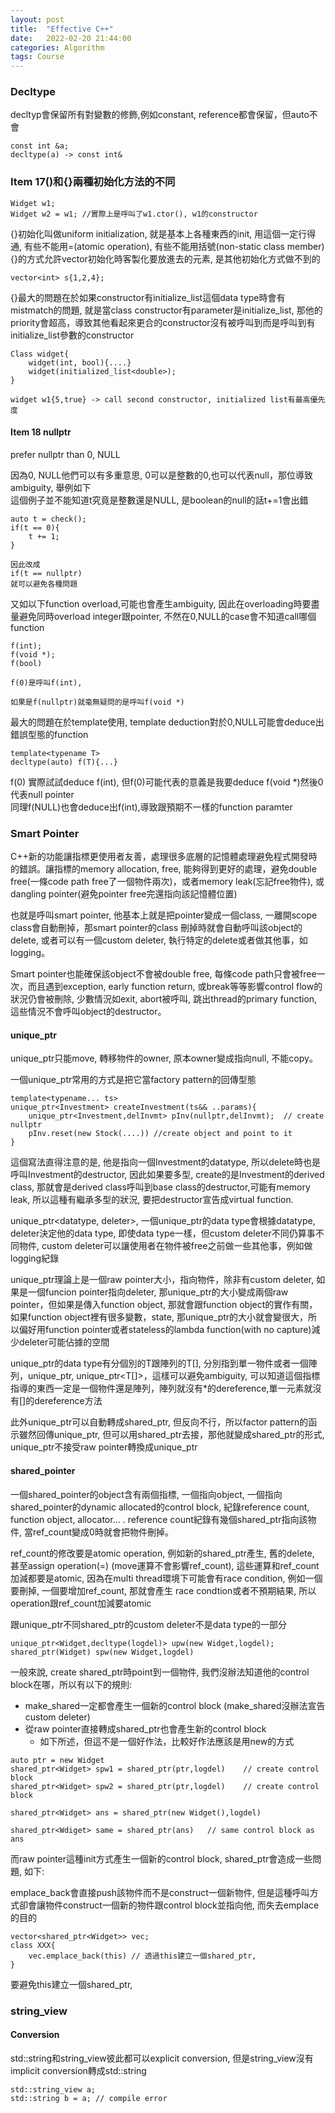 ```yaml
---
layout: post
title:  "Effective C++"
date:   2022-02-20 21:44:00
categories: Algorithm
tags: Course
---
```


### Decltype

decltyp會保留所有對變數的修飾,例如constant, reference都會保留，但auto不會

```
const int &a;
decltype(a) -> const int&
```

### Item 17()和{}兩種初始化方法的不同

```
Widget w1;
Widget w2 = w1; //實際上是呼叫了w1.ctor(), w1的constructor
```

{}初始化叫做uniform initialization, 就是基本上各種東西的init, 用這個一定行得通, 有些不能用=(atomic operation), 有些不能用括號(non-static class member)
{}的方式允許vector初始化時客製化要放進去的元素, 是其他初始化方式做不到的

```
vector<int> s{1,2,4};
```

{}最大的問題在於如果constructor有initialize_list這個data type時會有mistmatch的問題, 就是當class constructor有parameter是initialize_list, 那他的priority會超高，導致其他看起來更合的constructor沒有被呼叫到而是呼叫到有initialize_list參數的constructor

```
Class widget{
    widget(int, bool){....}
    widget(initialized_list<double>);
}

widget w1{5,true} -> call second constructor, initialized list有最高優先度

```

#### Item 18 nullptr

prefer nullptr than 0, NULL

因為0, NULL他們可以有多重意思, 0可以是整數的0,也可以代表null，那位導致ambiguity, 舉例如下<br />
這個例子並不能知道t究竟是整數還是NULL, 是boolean的null的話t+=1會出錯

```
auto t = check();
if(t == 0){
    t += 1;
}

因此改成
if(t == nullptr)
就可以避免各種問題
```

又如以下function overload,可能也會產生ambiguity, 因此在overloading時要盡量避免同時overload integer跟pointer, 不然在0,NULL的case會不知道call哪個function

```
f(int);
f(void *);
f(bool)

f(0)是呼叫f(int),

如果是f(nullptr)就毫無疑問的是呼叫f(void *)
```

最大的問題在於template使用, template deduction對於0,NULL可能會deduce出錯誤型態的function

```
template<typename T>
decltype(auto) f(T){...}
```

f(0) 實際試試deduce f(int), 但f(0)可能代表的意義是我要deduce f(void *)然後0代表null pointer<br />
同理f(NULL)也會deduce出f(int),導致跟預期不一樣的function paramter

### Smart Pointer

C++新的功能讓指標更使用者友善，處理很多底層的記憶體處理避免程式開發時的錯誤。讓指標的memory allocation, free, 能夠得到更好的處理，避免double free(一條code path free了一個物件兩次)，或者memory leak(忘記free物件), 或dangling pointer(避免pointer free完還指向該記憶體位置)

也就是呼叫smart pointer, 他基本上就是把pointer變成一個class, 一離開scope class會自動刪掉，那smart pointer的class 刪掉時就會自動呼叫該object的delete, 或者可以有一個custom deleter, 執行特定的delete或者做其他事，如logging。

Smart pointer也能確保該object不會被double free, 每條code path只會被free一次，而且遇到exception, early function return, 或break等等影響control flow的狀況仍會被刪除, 少數情況如exit, abort被呼叫, 跳出thread的primary function, 這些情況不會呼叫object的destructor。

#### unique_ptr

unique_ptr只能move, 轉移物件的owner, 原本owner變成指向null, 不能copy。

一個unique_ptr常用的方式是把它當factory pattern的回傳型態

```
template<typename... ts>
unique_ptr<Investment> createInvestment(ts&& ..params){
    unique_ptr<Investment,delInvmt> pInv(nullptr,delInvmt);  // create nullptr
    pInv.reset(new Stock(....)) //create object and point to it
}
```

這個寫法直得注意的是,  他是指向一個Investment的datatype, 所以delete時也是呼叫Investment的destructor, 因此如果要多型, create的是Investment的derived class, 那就會是derived class呼叫到base class的destructor,可能有memory leak, 所以這種有繼承多型的狀況, 要把destructor宣告成virtual function.

unique_ptr<datatype, deleter>, 一個unique_ptr的data type會根據datatype, deleter決定他的data type, 即使data type一樣，但custom deleter不同仍算事不同物件, custom deleter可以讓使用者在物件被free之前做一些其他事，例如做logging紀錄

unique_ptr理論上是一個raw pointer大小，指向物件，除非有custom deleter, 如果是一個funcion pointer指向deleter, 那unique_ptr的大小變成兩個raw pointer，但如果是傳入function object, 那就會跟function object的實作有關，如果function object裡有很多變數，state, 那unique_ptr的大小就會變很大，所以偏好用function pointer或者stateless的lambda function(with no capture)減少deleter可能佔據的空間

unique_ptr的data type有分個別的T跟陣列的T[], 分別指到單一物件或者一個陣列，unique_ptr<T>, unique_ptr<T[]>，這樣可以避免ambiguity, 可以知道這個指標指導的東西一定是一個物件還是陣列，陣列就沒有*的dereference,單一元素就沒有[]的dereference方法

此外unique_ptr可以自動轉成shared_ptr, 但反向不行，所以factor pattern的函示雖然回傳unique_ptr, 但可以用shared_ptr去接，那他就變成shared_ptr的形式, unique_ptr不接受raw pointer轉換成unique_ptr

#### shared_pointer

一個shared_pointer的object含有兩個指標, 一個指向object, 一個指向shared_pointer的dynamic allocated的control block, 紀錄reference count, function object, allocator... . reference count紀錄有幾個shared_ptr指向該物件, 當ref_count變成0時就會把物件刪掉。

ref_count的修改要是atomic operation, 例如新的shared_ptr產生, 舊的delete, 甚至assign operation(=) (move運算不會影響ref_count), 這些運算和ref_count加減都要是atomic, 因為在multi thread環境下可能會有race condition, 例如一個要刪掉, 一個要增加ref_count, 那就會產生 race condtion或者不預期結果, 所以operation跟ref_count加減要atomic


跟unique_ptr不同shared_ptr的custom deleter不是data type的一部分

```
unique_ptr<Widget,decltype(logdel)> upw(new Widget,logdel);
shared_ptr(Widget) spw(new Widget,logdel)
```

一般來說, create shared_ptr時point到一個物件, 我們沒辦法知道他的control block在哪，所以有以下的規則:<br />
- make_shared一定都會產生一個新的control block (make_shared沒辦法宣告custom deleter)
- 從raw pointer直接轉成shared_ptr也會產生新的control block
    - 如下所述，但這不是一個好作法，比較好作法應該是用new的方式

```
auto ptr = new Widget
shared_ptr<Widget> spw1 = shared_ptr(ptr,logdel)    // create control block
shared_ptr<Widget> spw2 = shared_ptr(ptr,logdel)    // create control block

shared_ptr<Widget> ans = shared_ptr(new Widget(),logdel)

shared_ptr<Wdiget> same = shared_ptr(ans)   // same control block as ans
```


而raw pointer這種init方式產生一個新的control block, shared_ptr會造成一些問題, 如下:

emplace_back會直接push該物件而不是construct一個新物件, 但是這種呼叫方式卻會讓物件construct一個新的物件跟control block並指向他, 而失去emplace的目的

```
vector<shared_ptr<Widget>> vec;
class XXX{
    vec.emplace_back(this) // 透過this建立一個shared_ptr, 
}
```

要避免this建立一個shared_ptr,

### string_view


#### Conversion
std::string和string_view彼此都可以explicit conversion, 但是string_view沒有implicit conversion轉成std::string

```
std::string_view a;
std::string b = a; // compile error
```